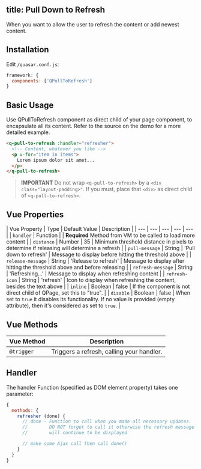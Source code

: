 title: Pull Down to Refresh
---
When you want to allow the user to refresh the content or add newest content.

<input type="hidden" data-fullpage-demo="navigation/pull-to-refresh">

## Installation
Edit `/quasar.conf.js`:
```js
framework: {
  components: ['QPullToRefresh']
}
```

## Basic Usage
Use QPullToRefresh component as direct child of your page component, to encapsulate all its content. Refer to the source on the demo for a more detailed example.

``` html
<q-pull-to-refresh :handler="refresher">
  <!-- Content, whatever you like -->
  <p v-for="item in items">
    Lorem ipsum dolor sit amet...
  </p>
</q-pull-to-refresh>
```

> **IMPORTANT**
> Do not wrap `<q-pull-to-refresh>` by a `<div class="layout-padding>"`. If you must, place that `<div>` as direct child of `<q-pull-to-refresh>`.

## Vue Properties
| Vue Property | Type | Default Value | Description |
| --- | --- | --- | --- | --- |
| `handler` | Function | | **Required** Method from VM to be called to load more content |
| `distance` | Number | 35 | Minimum threshold distance in pixels to determine if releasing will determine a refresh |
| `pull-message` | String | 'Pull down to refresh' | Message to display before hitting the threshold above |
| `release-message` | String | 'Release to refresh' | Message to display after hitting the threshold above and before releasing |
| `refresh-message` | String | 'Refreshing...' | Message to display when refreshing content |
| `refresh-icon` | String | 'refresh' | Icon to display when refreshing the content, besides the text above |
| `inline` | Boolean | false | If the component is not direct child of QPage, set this to "true". |
| `disable` | Boolean | false | When set to `true` it disables its functionality. If no value is provided (empty attribute), then it's considered as set to `true`. |

## Vue Methods
| Vue Method | Description |
| --- | --- |
| `@trigger` | Triggers a refresh, calling your handler. |

## Handler
The handler Function (specified as DOM element property) takes one parameter:
``` js
{
  methods: {
    refresher (done) {
      // done - Function to call when you made all necessary updates.
      //        DO NOT forget to call it otherwise the refresh message
      //        will continue to be displayed

      // make some Ajax call then call done()
    }
  }
}
```
